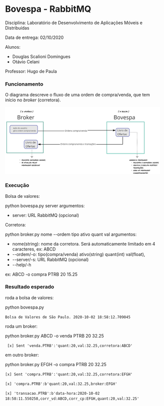 # **Bovespa - RabbitMQ**

Disciplina: Laboratório de Desenvolvimento de Aplicações Móveis e Distribuídas

Data de entrega: 02/10/2020

Alunos:

- Douglas Scalioni Domingues
- Otávio Celani

Professor: Hugo de Paula

### Funcionamento

O diagrama descreve o fluxo de uma ordem de compra/venda, que tem início no _broker_ (corretora).

![Diagrama](/notes/diagram.jpg)

### Execução

Bolsa de valores:

python bovespa.py server
argumentos:

- server: URL RabbitMQ (opcional)

Corretora:

python broker.py nome --ordem tipo ativo quant val
argumentos:

- nome(string): nome da corretora. Será automaticamente limitado em 4 caracteres, ex: ABCD
- --ordem/-o: tipo(compra/venda) ativo(string) quant(int) val(float),
- --server/-s: URL RabbitMQ (opcional)
- --help/-h

ex: ABCD -o compra PTRB 20 15.25

### Resultado esperado

roda a bolsa de valores:

python bovespa.py

`Bolsa de Valores de São Paulo. 2020-10-02 18:58:12.709045`

roda um broker:

python broker.py ABCD -o venda PTRB 20 32.25

` [x] Sent 'venda.PTRB':'quant:20,val:32.25,corretora:ABCD'`

em outro broker:

python broker.py EFGH -o compra PTRB 20 32.25

`[x] Sent 'compra.PTRB':'quant:20,val:32.25,corretora:EFGH'`

`[x] 'compra.PTRB':b'quant:20,val:32.25,broker:EFGH'`

`[x] 'transacao.PTRB':b'data-hora:2020-10-02 18:58:11.550258,corr_vd:ABCD,corr_cp:EFGH,quant:20,val:32.25'`
